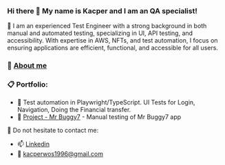 ### Hi there 👋 My name is Kacper and I am an QA specialist!

🌱 I am an experienced Test Engineer with a strong background in both manual and automated testing, specializing in UI, API testing, and accessibility. 
With expertise in AWS, NFTs, and test automation, I focus on ensuring applications are efficient, functional, and accessible for all users. 
### 👀 [About me](https://github.com/Kacperw1213/About-me)

### 📋 Portfolio:
- 📄 Test automation in Playwright/TypeScript. UI Tests for Login, Navigation, Doing the Financial transfer.
- 📄 [Project - Mr Buggy7](https://github.com/Kacperw1213/MyBuggy7) - Manual testing of Mr Buggy7 app

📮 Do not hesitate to contact me:
- 📫 [Linkedin](https://www.linkedin.com/in/kacper-woś/)
- 📧 kacperwos1996@gmail.com

<!--
**Kacperw1213/Kacperw1213** is a ✨ _special_ ✨ repository because its `README.md` (this file) appears on your GitHub profile.

Here are some ideas to get you started:

- 🔭 I’m currently working on ...
- 🌱 I’m currently learning ...
- 👯 I’m looking to collaborate on ...
- 🤔 I’m looking for help with ...
- 💬 Ask me about ...
- 📫 How to reach me: ...
- 😄 Pronouns: ...
- ⚡ Fun fact: ...
-->
